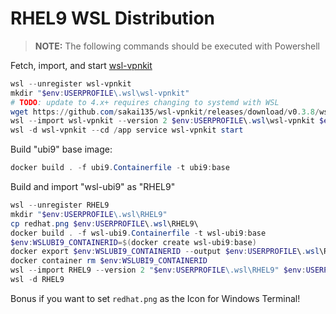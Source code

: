 # RHEL9 WSL Distribution

> **NOTE:** The following commands should be executed with Powershell

Fetch, import, and start [wsl-vpnkit](https://github.com/sakai135/wsl-vpnkit)

```powershell
wsl --unregister wsl-vpnkit
mkdir "$env:USERPROFILE\.wsl\wsl-vpnkit"
# TODO: update to 4.x+ requires changing to systemd with WSL
wget https://github.com/sakai135/wsl-vpnkit/releases/download/v0.3.8/wsl-vpnkit.tar.gz -OutFile $env:USERPROFILE\.wsl\wsl-vpnkit.tar.gz
wsl --import wsl-vpnkit --version 2 $env:USERPROFILE\.wsl\wsl-vpnkit $env:USERPROFILE\.wsl\wsl-vpnkit.tar.gz
wsl -d wsl-vpnkit --cd /app service wsl-vpnkit start
```

Build "ubi9" base image:

```powershell
docker build . -f ubi9.Containerfile -t ubi9:base
```

Build and import "wsl-ubi9" as "RHEL9"

```powershell
wsl --unregister RHEL9
mkdir "$env:USERPROFILE\.wsl\RHEL9"
cp redhat.png $env:USERPROFILE\.wsl\RHEL9\
docker build . -f wsl-ubi9.Containerfile -t wsl-ubi9:base
$env:WSLUBI9_CONTAINERID=$(docker create wsl-ubi9:base)
docker export $env:WSLUBI9_CONTAINERID --output $env:USERPROFILE\.wsl\RHEL9\wsl-ubi9.tar
docker container rm $env:WSLUBI9_CONTAINERID
wsl --import RHEL9 --version 2 "$env:USERPROFILE\.wsl\RHEL9" $env:USERPROFILE\.wsl\RHEL9\wsl-ubi9.tar
wsl -d RHEL9
```

Bonus if you want to set `redhat.png` as the Icon for Windows Terminal!
